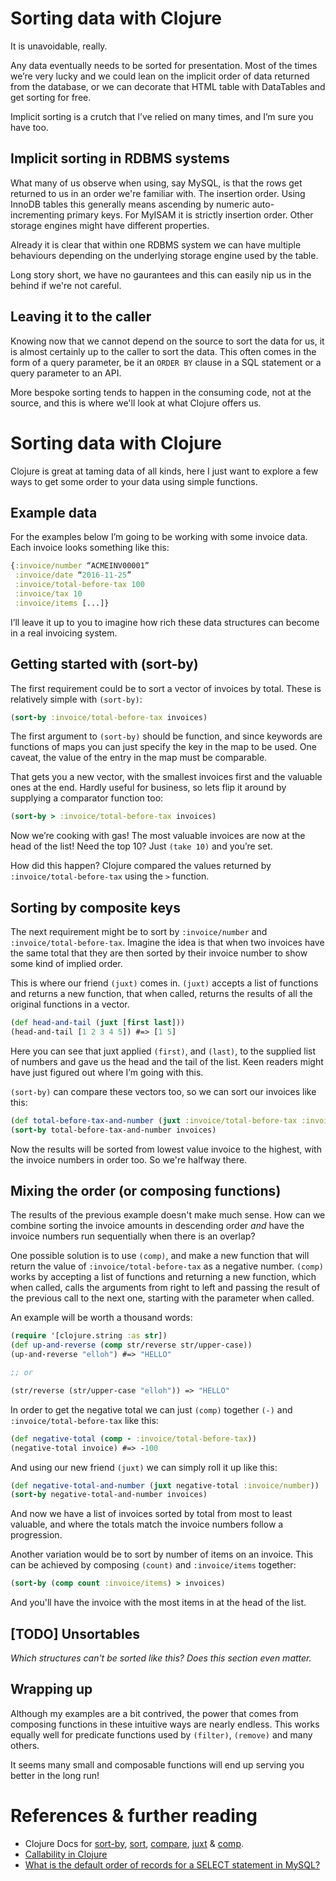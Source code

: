 Sorting data with Clojure
=========================

It is unavoidable, really.

Any data eventually needs to be sorted for presentation. Most of the times we’re very lucky and we could lean on the implicit order of data returned from the database, or we can decorate that HTML table with DataTables and get sorting for free.

Implicit sorting is a crutch that I’ve relied on many times, and I’m sure you have too.

## Implicit sorting in RDBMS systems

What many of us observe when using, say MySQL, is that the rows get returned to us in an order we're familiar with. The insertion order. Using InnoDB tables this generally means ascending by numeric auto-incrementing primary keys. For MyISAM it is strictly insertion order. Other storage engines might have different properties.

Already it is clear that within one RDBMS system we can have multiple behaviours depending on the underlying storage engine used by the table.

Long story short, we have no gaurantees and this can easily nip us in the behind if we're not careful.

## Leaving it to the caller

Knowing now that we cannot depend on the source to sort the data for us, it is almost certainly up to the caller to sort the data. This often comes in the form of a query parameter, be it an `ORDER BY` clause in a SQL statement or a query parameter to an API.

More bespoke sorting tends to happen in the consuming code, not at the source, and this is where we'll look at what Clojure offers us.

# Sorting data with Clojure

Clojure is great at taming data of all kinds, here I just want to explore a few ways to get some order to your data using simple functions.

## Example data

For the examples below I’m going to be working with some invoice data. Each invoice looks something like this:

```clojure
{:invoice/number “ACMEINV00001”
 :invoice/date “2016-11-25”
 :invoice/total-before-tax 100
 :invoice/tax 10
 :invoice/items [...]}
```

I’ll leave it up to you to imagine how rich these data structures can become in a real invoicing system.

## Getting started with (sort-by)

The first requirement could be to sort a vector of invoices by total. These is relatively simple with `(sort-by)`:

```clojure
(sort-by :invoice/total-before-tax invoices)
```

The first argument to `(sort-by)` should be function, and since keywords are functions of maps you can just specify the key in the map to be used. One caveat, the value of the entry in the map must be comparable.

That gets you a new vector, with the smallest invoices first and the valuable ones at the end. Hardly useful for business, so lets flip it around by supplying a comparator function too:

```clojure
(sort-by > :invoice/total-before-tax invoices)
```

Now we’re cooking with gas! The most valuable invoices are now at the head of the list! Need the top 10? Just `(take 10)` and you’re set.

How did this happen? Clojure compared the values returned by `:invoice/total-before-tax` using the `>` function.

## Sorting by composite keys

The next requirement might be to sort by `:invoice/number` and `:invoice/total-before-tax`. Imagine the idea is that when two invoices have the same total that they are then sorted by their invoice number to show some kind of implied order.

This is where our friend `(juxt)` comes in. `(juxt)` accepts a list of functions and returns a new function, that when called, returns the results of all the original functions in a vector.

```clojure
(def head-and-tail (juxt [first last]))
(head-and-tail [1 2 3 4 5]) #=> [1 5]
```

Here you can see that juxt applied `(first)`, and `(last)`, to the supplied list of numbers and gave us the head and the tail of the list. Keen readers might have just figured out where I’m going with this.

`(sort-by)` can compare these vectors too, so we can sort our invoices like this:

```clojure
(def total-before-tax-and-number (juxt :invoice/total-before-tax :invoice/number))
(sort-by total-before-tax-and-number invoices)
```

Now the results will be sorted from lowest value invoice to the highest, with the invoice numbers in order too. So we're halfway there.

## Mixing the order (or composing functions)

The results of the previous example doesn't make much sense. How can we combine sorting the invoice amounts in descending order _and_ have the invoice numbers run sequentially when there is an overlap?

One possible solution is to use `(comp)`, and make a new function that will return the value of `:invoice/total-before-tax` as a negative number. `(comp)` works by accepting a list of functions and returning a new function, which when called, calls the arguments from right to left and passing the result of the previous call to the next one, starting with the parameter when called.

An example will be worth a thousand words:

```clojure
(require '[clojure.string :as str])
(def up-and-reverse (comp str/reverse str/upper-case))
(up-and-reverse "elloh") #=> "HELLO"

;; or

(str/reverse (str/upper-case "elloh")) => "HELLO"
```

In order to get the negative total we can just `(comp)` together `(-)` and `:invoice/total-before-tax` like this:

```clojure
(def negative-total (comp - :invoice/total-before-tax))
(negative-total invoice) #=> -100
```

And using our new friend `(juxt)` we can simply roll it up like this:

```clojure
(def negative-total-and-number (juxt negative-total :invoice/number))
(sort-by negative-total-and-number invoices)
```

And now we have a list of invoices sorted by total from most to least valuable, and where the totals match the invoice numbers follow a progression.

Another variation would be to sort by number of items on an invoice. This can be achieved by composing `(count)` and `:invoice/items` together:

```clojure
(sort-by (comp count :invoice/items) > invoices)
```

And you'll have the invoice with the most items in at the head of the list.

## [TODO] Unsortables

_Which structures can't be sorted like this? Does this section even matter._

## Wrapping up

Although my examples are a bit contrived, the power that comes from composing functions in these intuitive ways are nearly endless. This works equally well for predicate functions used by `(filter)`, `(remove)` and many others.

It seems many small and composable functions will end up serving you better in the long run!

# References & further reading

* Clojure Docs for [sort-by](http://clojuredocs.org/clojure.core/sort-by), [sort](http://clojuredocs.org/clojure.core/sort), [compare](http://clojuredocs.org/clojure.core/compare), [juxt](http://clojuredocs.org/clojure.core/juxt) & [comp](http://clojuredocs.org/clojure.core/comp).
* [Callability in Clojure](https://camdez.com/blog/2012/03/21/callability-in-clojure/)
* [What is the default order of records for a SELECT statement in MySQL?](http://dba.stackexchange.com/questions/6051/what-is-the-default-order-of-records-for-a-select-statement-in-mysql)
